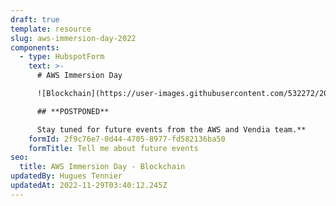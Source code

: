 ```yaml
---
draft: true
template: resource
slug: aws-immersion-day-2022
components:
  - type: HubspotForm
    text: >-
      # AWS Immersion Day

      ![Blockchain](https://user-images.githubusercontent.com/532272/204734067-39af4e83-ee7d-4d6c-9e20-4705241ae426.png)

      ## **POSTPONED**

      Stay tuned for future events from the AWS and Vendia team.**
    formId: 2f9c76e7-0d44-4705-8977-fd582136ba50
    formTitle: Tell me about future events
seo:
  title: AWS Immersion Day - Blockchain
updatedBy: Hugues Tennier
updatedAt: 2022-11-29T03:40:12.245Z
---
```

